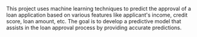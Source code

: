 This project uses machine learning techniques to predict the approval of a loan application based on various features like applicant's income, credit score, loan amount, etc. The goal is to develop a predictive model that assists in the loan approval process by providing accurate predictions.
